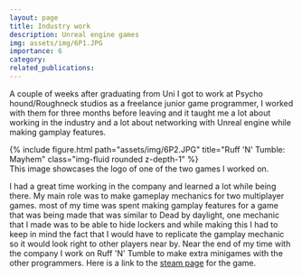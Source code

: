 ```yaml
---
layout: page
title: Industry work
description: Unreal engine games
img: assets/img/6P1.JPG
importance: 6
category:
related_publications:
---
```


A couple of weeks after graduating from Uni I got to work at Psycho hound/Roughneck studios as a freelance junior game programmer, I worked with them for
three months before leaving and it taught me a lot about working in the industry and a lot about networking with Unreal engine while making gamplay features.  

<div class="row">
    <div class="col-sm mt-3 mt-md-0">
        {% include figure.html path="assets/img/6P2.JPG" title="Ruff 'N' Tumble: Mayhem" class="img-fluid rounded z-depth-1" %}
    </div>
</div>
<div class="caption">
    This image showcases the logo of one of the two games I worked on.
</div>

I had a great time working in the company and learned a lot while being there. My main role was to make gameplay mechanics for two multiplayer games. most of my time
was spent making gamplay features for a game that was being made that was similar to Dead by daylight, one mechanic that I made was to be able to hide lockers and while
making this I had to keep in mind the fact that I would have to replicate the gamplay mechanic so it would look right to other players near by. Near the end of my time
with the company I work on Ruff 'N' Tumble to make extra minigames with the other programmers. Here is a link to the <a href="https://store.steampowered.com/app/1190740/Ruff_N_Tumble_Mayhem/">steam page</a> for the game.